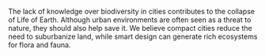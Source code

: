 The lack of knowledge over biodiversity in cities contributes to the collapse of Life of Earth. Although urban environments are often seen as a threat to nature, they should also help save it. We believe compact cities reduce the need to suburbanize land, while smart design can generate rich ecosystems for flora and fauna.